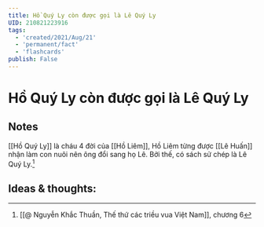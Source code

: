 ```yaml
---
title: Hồ Quý Ly còn được gọi là Lê Quý Ly
UID: 210821223916
tags:
  - 'created/2021/Aug/21'
  - 'permanent/fact'
  - 'flashcards'
publish: False
---
```

# Hồ Quý Ly còn được gọi là Lê Quý Ly

## Notes
[[Hồ Quý Ly]] là cháu 4 đời của [[Hồ Liêm]], Hồ Liêm từng được [[Lê Huấn]] nhận làm con nuôi nên ông đổi sang họ Lê. Bởi thế, có sách sử chép là Lê Quý Ly.[^1]

## Ideas & thoughts:

[^1]: [[@ Nguyễn Khắc Thuần, Thế thứ các triều vua Việt Nam]], chương 6